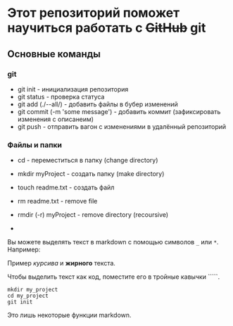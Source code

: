 # Этот репозиторий поможет научиться работать с ~~GitHub~~ git 

## Основные команды

### git
 * git init - инициализация репозитория
 * git status - проверка статуса
 * git add (./--all/) - добавить файлы в бубер изменений
 * git commit (-m 'some message')  - добавить коммит (зафиксировать изменения с описанеим)
 * git push   - отправить вагон с изменениями в удалённый репозиторий 
 
### Файлы и папки 
 * cd -  переместиться в папку (change directory)  
 * mkdir myProject - создать папку (make directory)
 * touch readme.txt - создать файл 
 
 * rm readme.txt - remove file
 * rmdir (-r) myProject - remove directory (recoursive)
 * 


Вы можете выделять текст в markdown с помощью символов `_` или `*`. Например:

Пример _курсива_ и **жирного** текста.

Чтобы выделить текст как код, поместите его в тройные кавычки `````. 

```
mkdir my_project
cd my_project
git init
```
Это лишь некоторые функции markdown.